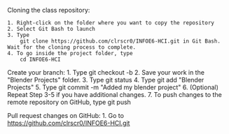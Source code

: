 Cloning the class repository:

	1. Right-click on the folder where you want to copy the repository
	2. Select Git Bash to launch
	3. Type 
		git clone https://github.com/clrscr0/INFOE6-HCI.git in Git Bash. Wait for the cloning process to complete.
	4. To go inside the project folder, type 
		cd INFOE6-HCI

Create your branch:
	1. Type 
		git checkout -b <LastName-Firstname>
	2. Save your work in the "Blender Projects" folder.
	3. Type 
		git status
	4. Type 
		git add "Blender Projects"
	5. Type 
		git commit -m "Added my blender project"
	6. (Optional) Repeat Step 3-5 if you have additional changes.
	7. To push changes to the remote repository on GitHub, type 
		git push 
		
Pull request changes on GitHub:
	1. Go to https://github.com/clrscr0/INFOE6-HCI.git
	
